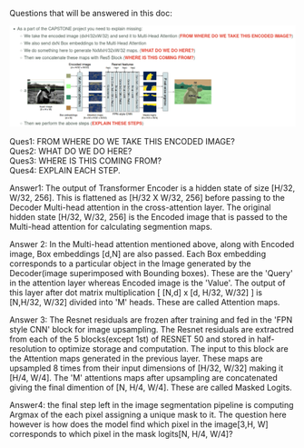 Questions that will be answered in this doc:

![](pics/ques.png) 

   Ques1:   FROM WHERE DO WE TAKE THIS ENCODED IMAGE?  
   Ques2:   WHAT DO WE DO HERE?  
   Ques3:   WHERE IS THIS COMING FROM?  
   Ques4:   EXPLAIN EACH STEP.  
   
   Answer1: The output of Transformer Encoder is a hidden state of size [H/32, W/32, 256]. This is flattened as [H/32 X W/32, 256] before passing to the Decoder Multi-head attention in the cross-attention layer. The original hidden state [H/32, W/32, 256] is the Encoded image that is passed to the Multi-head attention for calculating segmention maps.
   
   Answer 2: In the Multi-head attention mentioned above, along with Encoded image, Box embeddings [d,N] are also passed. Each Box embedding corresponds to a particular object in the Image generated by the Decoder(image superimposed with Bounding boxes). These are the 'Query' in the attention layer whereas Encoded image is the 'Value'. The output of this layer after dot matrix multiplication [ [N,d] x [d, H/32, W/32] ] is [N,H/32, W/32] divided into 'M' heads. These are called Attention maps.
   
   Answer 3: The Resnet residuals are frozen after training and fed in the 'FPN style CNN' block for image upsampling. The Resnet residuals are extractred from each of the 5 blocks(except 1st) of RESNET 50 and stored in half-resolution to optimize storage and computation. The input to this block are the Attention maps generated in the previous layer. These maps are upsampled 8 times from their input dimensions of  [H/32, W/32] making it  [H/4, W/4]. The 'M' attentions maps after upsampling are concatenated giving the final dimention of [N, H/4, W/4]. These are called Masked Logits.
   
   Answer4: the final step left in the image segmentation pipeline is computing Argmax of the each pixel assigning a unique mask to it. The question here however is how does the model find which pixel in the image[3,H, W] corresponds to which pixel in the mask logits[N, H/4, W/4]?
   
